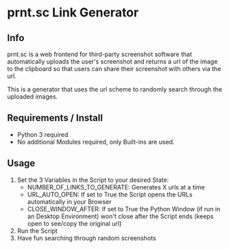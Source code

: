 # prnt.sc Link Generator

## Info
prnt.sc is a web frontend for third-party screenshot software that automatically uploads the user's screenshot and returns a url of the image to the clipboard
so that users can share their screenshot with others via the url.

This is a generator that uses the url scheme to randomly search through the uploaded images.

## Requirements / Install
- Python 3 required
- No additional Modules required, only Built-ins are used.

## Usage
1. Set the 3 Variables in the Script to your desired State:
   - NUMBER_OF_LINKS_TO_GENERATE: Generates X urls at a time
   - URL_AUTO_OPEN: If set to True the Script opens the URLs automatically in your Browser
   - CLOSE_WINDOW_AFTER: If set to True the Python Window (if run in an Desktop Environment) won't close after the Script ends (keeps open to see/copy the original url)
2. Run the Script
3. Have fun searching through random screenshots
